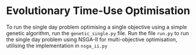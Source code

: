 # Evolutionary Time-Use Optimisation
To run the single day problem optimising a single objective using a simple genetic algorithm, run the `genetic_single.py` file. Run the file `run.py` to run the single day problem using NSGA-II for multi-objective optimisation, utilising the implementation in `nsga_ii.py`